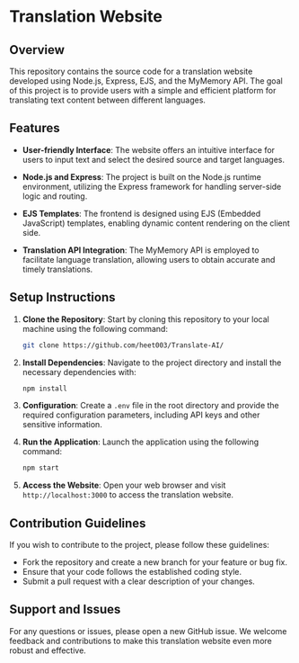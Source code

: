 # Translation Website

## Overview

This repository contains the source code for a translation website developed using Node.js, Express, EJS, and the MyMemory API. The goal of this project is to provide users with a simple and efficient platform for translating text content between different languages.

## Features

- **User-friendly Interface**: The website offers an intuitive interface for users to input text and select the desired source and target languages.

- **Node.js and Express**: The project is built on the Node.js runtime environment, utilizing the Express framework for handling server-side logic and routing.

- **EJS Templates**: The frontend is designed using EJS (Embedded JavaScript) templates, enabling dynamic content rendering on the client side.

- **Translation API Integration**: The MyMemory API is employed to facilitate language translation, allowing users to obtain accurate and timely translations.

## Setup Instructions

1. **Clone the Repository**: Start by cloning this repository to your local machine using the following command:
    ```bash
    git clone https://github.com/heet003/Translate-AI/
    ```

2. **Install Dependencies**: Navigate to the project directory and install the necessary dependencies with:
    ```bash
    npm install
    ```

3. **Configuration**: Create a `.env` file in the root directory and provide the required configuration parameters, including API keys and other sensitive information.

4. **Run the Application**: Launch the application using the following command:
    ```bash
    npm start
    ```

5. **Access the Website**: Open your web browser and visit `http://localhost:3000` to access the translation website.

## Contribution Guidelines

If you wish to contribute to the project, please follow these guidelines:

- Fork the repository and create a new branch for your feature or bug fix.
- Ensure that your code follows the established coding style.
- Submit a pull request with a clear description of your changes.

## Support and Issues

For any questions or issues, please open a new GitHub issue. We welcome feedback and contributions to make this translation website even more robust and effective.

